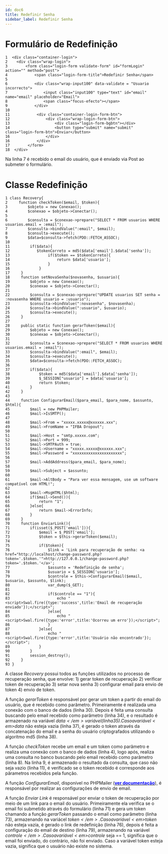 ```yaml
---
id: doc6
title: Redefinir Senha
sidebar_label: Redefinir Senha
---
```


# Formulário de Redefinição
```
1  <div class="container-login">
2    <div class="wrap-login">
3        <form class="login-form validate-form" id="formLogin" action="" method="post">
4            <span class="login-form-title">Redefinir Senha</span>
5                
6            <div class="wrap-input100" data-validate = "Usuario incorrecto">
7                <input class="input100" type="text" id="email" name="email" placeholder="Email">
8                <span class="focus-efecto"></span>
9            </div>
10            
11            <div class="container-login-form-btn">
12                <div class="wrap-login-form-btn">
13                    <div class="login-form-bgbtn"></div>
14                    <button type="submit" name="submit" class="login-form-btn">Enviar</button>
16                </div>
16            </div>
17        </form>
18  </div>
```

Na linha 7 é recebido o email do usuário, que é enviado via Post ao submeter o formulário.

# Classe Redefinição
```
1 class Recovery{
2     function checkToken($email, $token){
3         $objeto = new Conexao();
4         $conexao = $objeto->Conectar();
5        
6         $consulta = $conexao->prepare("SELECT * FROM usuarios WHERE usuarios.email = :email");
7         $consulta->bindValue(":email", $email);
8         $consulta->execute();
9         $data=$consulta->fetch(PDO::FETCH_ASSOC);
10        
11         if($data){
12            $tokenCorreto = md5($data['email'].$data['senha']);
13                 if($token == $tokenCorreto){
14                     return $data['usuario'];
15                 }
16             }
17     }
18     function setNovaSenha($novasenha, $usuario){
19         $objeto = new Conexao();
20         $conexao = $objeto->Conectar();
21        
22         $consulta = $conexao->prepare("UPDATE usuarios SET senha = :novasenha WHERE usuario = :usuario");
23         $consulta->bindValue(":novasenha", $novasenha);
24         $consulta->bindValue(":usuario", $usuario);
25         $consulta->execute();
26     }
27    
28     public static function gerarToken($email){
29         $objeto = new Conexao();
30         $conexao = $objeto->Conectar();
31
32         $consulta = $conexao->prepare("SELECT * FROM usuarios WHERE usuarios.email = :email");
33         $consulta->bindValue(":email", $email);
34         $consulta->execute();
35         $data=$consulta->fetch(PDO::FETCH_ASSOC);
36
37         if($data){
38             $token = md5($data['email'].$data['senha']);
39             $_SESSION["usuario"] = $data['usuario'];
40             return $token;
41         }
42     }
43
44     function ConfigurarEmail($para_email, $para_nome, $assunto, $html){
45         $mail = new PHPMailer;
46         $mail->IsSMTP();
47
48         $mail->From = "xxxxx.xxxxx@xxxxxx.xxx";
49         $mail->FromName = "IFBA Dropout";
50
51         $mail->Host = "smtp.xxxxx.com";
52         $mail->Port = 999;
53         $mail->SMTPAuth = true;
54         $mail->Username = "xxxxx.xxxxx@xxxxxx.xxx";
55         $mail->Password = "xxxxxxxxxxxxxxxxxxxxxx";
56
57         $mail->AddAddress($para_email, $para_nome);
58
59         $mail->Subject = $assunto;
60
61         $mail->AltBody = "Para ver essa mensagem, use um software compatível com HTML!";
62
63         $mail->MsgHTML($html);
64         if($mail->Send()){
65             return "1";
66         }else{
67             return $mail->ErrorInfo;
68         }
69     }
70     function EnviarLink(){
71         if(isset($_POST['email'])){
72             $email = $_POST['email'];
73             $token = $this->gerarToken($email);
74
75             if($token){
76                 $link = 'Link para recuperação de senha: <a href="http://localhost/change-password.php?token='.$token.'">http://127.0.0.1/change-password.php?token='.$token.'</a>';
77                 $assunto = 'Redefinição de senha';
78                 $usuario = $_SESSION['usuario'];
79                 $controle = $this->ConfigurarEmail($email, $usuario, $assunto, $link);
80                 var_dump($_GET);
81                 
82                 if($controle == "1"){
83                     echo "<script>Swal.fire({type:'success',title:'Email de recuperação enviado'});</script>";
84                 }else{
85                     echo "<script>Swal.fire({type:'error',title:'Ocorreu um erro'});</script>";
86                 }
87             }else{
88                 echo "<script>Swal.fire({type:'error',title:'Usuário não encontrado'});</script>";
89             }
90         }
91         session_destroy();
92     }
93 }
```
A classe <em>Recovery</em> possui todos as funções utilizados no processo de recuperação senha, que envolve: 1) gerar token de recuperação  2) verificar token de recuperação 3) setar nova senha 3) configurar email para envio de token 4) envio de token.

A função <em>gerarToken</em> é responsável por gerar um token a partir do email do usuário, que é recebido como parâmetro. Primeiramente é realizada uma conexão com o banco de dados (linha 30). Depois é feita uma consulta buscando pelo email recebido como parâmetro (linha 34), e o resultado é armazenado na variável <em>$data</em> variável (linha 35). Caso a variável <em>$data</em> não esteja vazia (linha 37), é gerado o token através da concatenação do email e a senha do usuário criptografados utilizando o algoritmo md5 (linha 38).

A função <em>checkToken</em> recebe um email e um token como parâmetro e realiza uma conexão com o banco de dados (linha 4), logo após, realiza uma consulta no banco buscando pelo email recebido como parâmetro (linha 8). Na linha 9, é armazenado o resultado da consulta, que caso não seja vazio (linha 11), é verificado se o token recebido é corresponde aos pârametros recebidos pela função.

A função <em>ConfigurarEmail</em>, disponível no PHPMailer ([<strong><font color = "blue">ver documentação</font></strong>](https://phpmailer.github.io/PHPMailer/classes/PHPMailer.PHPMailer.PHPMailer.html)), é responsável por realizar as configurações de envio de email.

A função <em>Enviar Link</em> é responsável por enviar o token de recuperação por meio de um link para o email do usuário. Primeiramente ela verifica se o email foi submetido através do formulário (linha 71) e gera um token chamando a função <em>gerarToken</em> passando o email como parâmetro (linha 73), armazenando na variácel <em>$token</em>. Caso a variável <em>$token</em> não esteja vazia, é gerado o link de redefinição (linha 76), depois é feita a configuração do email de destino (linha 79), armazenando na variável <em>$controle</em>. Caso a variável <em>$controle</em> seja == 1, significa que o email foi enviado, do contrário, não foi enviado. Caso a variável token esteja vazia, significa que o usuário não existe no sistema.
